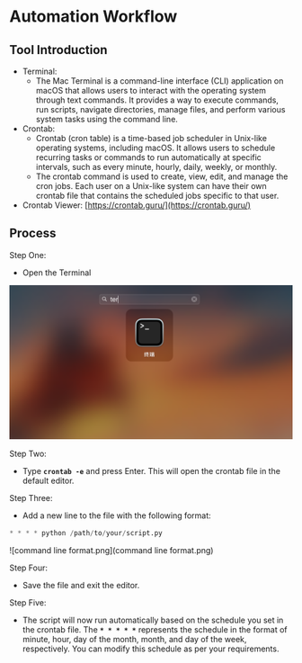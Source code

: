 # Automation Workflow

## Tool Introduction

- Terminal:
    - The Mac Terminal is a command-line interface (CLI) application on macOS that allows users to interact with the operating system through text commands. It provides a way to execute commands, run scripts, navigate directories, manage files, and perform various system tasks using the command line.
- Crontab:
    - Crontab (cron table) is a time-based job scheduler in Unix-like operating systems, including macOS. It allows users to schedule recurring tasks or commands to run automatically at specific intervals, such as every minute, hourly, daily, weekly, or monthly.
    - The crontab command is used to create, view, edit, and manage the cron jobs. Each user on a Unix-like system can have their own crontab file that contains the scheduled jobs specific to that user.
- Crontab Viewer: [https://crontab.guru/](https://crontab.guru/)

## Process

Step One: 

- Open the Terminal

![terminal.png](terminal.png)

Step Two: 

- Type **`crontab -e`** and press Enter. This will open the crontab file in the default editor.

Step Three: 

- Add a new line to the file with the following format:

```python
* * * * python /path/to/your/script.py
```

![command line format.png](command line format.png)

Step Four:

- Save the file and exit the editor.

Step Five:

- The script will now run automatically based on the schedule you set in the crontab file. The **`* * * * *`** represents the schedule in the format of minute, hour, day of the month, month, and day of the week, respectively. You can modify this schedule as per your requirements.
